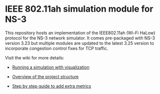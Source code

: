 # IEEE 802.11ah simulation module for NS-3

This repository hosts an implementation of the IEEE802.11ah (Wi-Fi HaLow) protocol for the NS-3 network simulator. It comes pre-packaged with NS-3 version 3.23 but multiple modules are updated to the latest 3.25 version to incorporate congestion control fixes for TCP traffic.


Visit the wiki for more details:

* [Running a simulation with visualization](wiki/Running-a-simulation)

* [Overview of the project structure](wiki/Overall-project-structure)

* [Step by step guide to add extra metrics](wiki/Adding-extra-statistics) 

